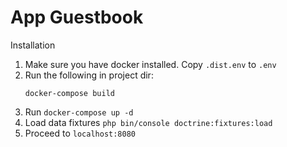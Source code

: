 App Guestbook
=

Installation

1. Make sure you have docker installed. Copy `.dist.env` to `.env`
2. Run the following in project dir:
    ```
    docker-compose build
    ```
3. Run `docker-compose up -d`
4. Load data fixtures `php bin/console doctrine:fixtures:load`
5. Proceed to `localhost:8080`